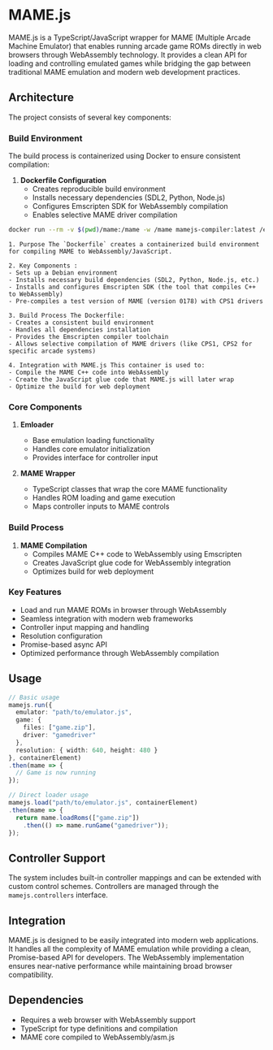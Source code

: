 # MAME.js

MAME.js is a TypeScript/JavaScript wrapper for MAME (Multiple Arcade Machine Emulator) that enables running arcade game ROMs directly in web browsers through WebAssembly technology. It provides a clean API for loading and controlling emulated games while bridging the gap between traditional MAME emulation and modern web development practices.


## Architecture

The project consists of several key components:

### Build Environment

The build process is containerized using Docker to ensure consistent compilation:

1. **Dockerfile Configuration**
   - Creates reproducible build environment
   - Installs necessary dependencies (SDL2, Python, Node.js)
   - Configures Emscripten SDK for WebAssembly compilation
   - Enables selective MAME driver compilation

```bash
docker run --rm -v $(pwd)/mame:/mame -w /mame mamejs-compiler:latest /emsdk_portable/emscripten/master/emmake make SUBTARGET="buildname" SOURCES=src/mame/drivers/cps1.cpp,src/mame/drivers/cps2.cpp
 ```

```
1. Purpose The `Dockerfile` creates a containerized build environment for compiling MAME to WebAssembly/JavaScript.

2. Key Components :
- Sets up a Debian environment
- Installs necessary build dependencies (SDL2, Python, Node.js, etc.)
- Installs and configures Emscripten SDK (the tool that compiles C++ to WebAssembly)
- Pre-compiles a test version of MAME (version 0178) with CPS1 drivers

3. Build Process The Dockerfile:
- Creates a consistent build environment
- Handles all dependencies installation
- Provides the Emscripten compiler toolchain
- Allows selective compilation of MAME drivers (like CPS1, CPS2 for specific arcade systems)

4. Integration with MAME.js This container is used to:
- Compile the MAME C++ code into WebAssembly
- Create the JavaScript glue code that MAME.js will later wrap
- Optimize the build for web deployment
```


### Core Components

1. **Emloader**
   - Base emulation loading functionality
   - Handles core emulator initialization
   - Provides interface for controller input

2. **MAME Wrapper**
   - TypeScript classes that wrap the core MAME functionality
   - Handles ROM loading and game execution
   - Maps controller inputs to MAME controls

### Build Process

1. **MAME Compilation**
   - Compiles MAME C++ code to WebAssembly using Emscripten
   - Creates JavaScript glue code for WebAssembly integration
   - Optimizes build for web deployment

### Key Features

- Load and run MAME ROMs in browser through WebAssembly
- Seamless integration with modern web frameworks
- Controller input mapping and handling
- Resolution configuration
- Promise-based async API
- Optimized performance through WebAssembly compilation


## Usage

```typescript
// Basic usage
mamejs.run({
  emulator: "path/to/emulator.js",
  game: {
    files: ["game.zip"],
    driver: "gamedriver"
  },
  resolution: { width: 640, height: 480 }
}, containerElement)
.then(mame => {
  // Game is now running
});

// Direct loader usage
mamejs.load("path/to/emulator.js", containerElement)
.then(mame => {
  return mame.loadRoms(["game.zip"])
    .then(() => mame.runGame("gamedriver"));
});
```


## Controller Support

The system includes built-in controller mappings and can be extended with custom control schemes. Controllers are managed through the `mamejs.controllers` interface.


## Integration

MAME.js is designed to be easily integrated into modern web applications. It handles all the complexity of MAME emulation while providing a clean, Promise-based API for developers. The WebAssembly implementation ensures near-native performance while maintaining broad browser compatibility.


## Dependencies

- Requires a web browser with WebAssembly support
- TypeScript for type definitions and compilation
- MAME core compiled to WebAssembly/asm.js
